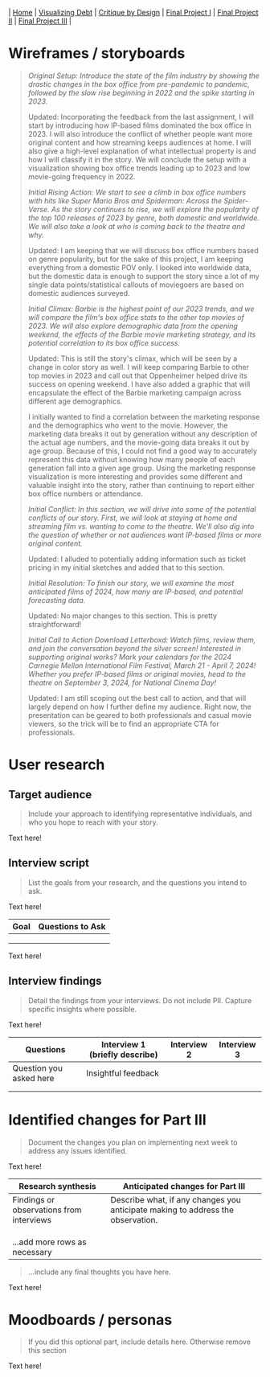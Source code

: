 | [Home](https://kcufford.github.io/portfolio/) | [Visualizing Debt](visualizing-government-debt) | [Critique by Design](critique-by-design) | [Final Project I](final-project-part-one) | [Final Project II](final-project-part-two) | [Final Project III](final-project-part-three) |

# Wireframes / storyboards
> 
>*Original Setup: Introduce the state of the film industry by showing the drastic changes in the box office from pre-pandemic to pandemic, followed by the slow rise beginning in 2022 and the spike starting in 2023.*
> 
> Updated: Incorporating the feedback from the last assignment, I will start by introducing how IP-based films dominated the box office in 2023. I will also introduce the conflict of whether people want more original content and how streaming keeps audiences at home. I will also give a high-level explanation of what intellectual property is and how I will classify it in the story. We will conclude the setup with a visualization showing box office trends leading up to 2023 and low movie-going frequency in 2022.
> 
> *Initial Rising Action: We start to see a climb in box office numbers with hits like Super Mario Bros and Spiderman: Across the Spider-Verse. As the story continues to rise, we will explore the popularity of the top 100 releases of 2023 by genre, both domestic and worldwide. We will also take a look at who is coming back to the theatre and why.*
> 
> Updated: I am keeping that we will discuss box office numbers based on genre popularity, but for the sake of this project, I am keeping everything from a domestic POV only. I looked into worldwide data, but the domestic data is enough to support the story since a lot of my single data points/statistical callouts of moviegoers are based on domestic audiences surveyed.
> 
> *Initial Climax:  Barbie is the highest point of our 2023 trends, and we will compare the film's box office stats to the other top movies of 2023. We will also explore demographic data from the opening weekend, the effects of the Barbie movie marketing strategy, and its potential correlation to its box office success.*
> 
> Updated:  This is still the story's climax, which will be seen by a change in color story as well. I will keep comparing Barbie to other top movies in 2023 and call out that Oppenheimer helped drive its success on opening weekend.
> I have also added a graphic that will encapsulate the effect of the Barbie marketing campaign across different age demographics.
>
> I initially wanted to find a correlation between the marketing response and the demographics who went to the movie. However, the marketing data breaks it out by generation without any description of the actual age numbers, and the movie-going data breaks it out by age group. Because of this, I could not find a good way to accurately represent this data without knowing how many people of each generation fall into a given age group. Using the marketing response visualization is more interesting and provides some different and valuable insight into the story, rather than continuing to report either box office numbers or attendance. 
> 
> *Initial Conflict: In this section, we will drive into some of the potential conflicts of our story. First, we will look at staying at home and streaming film vs. wanting to come to the theatre. We'll also dig into the question of whether or not audiences want IP-based films or more original content.*
> 
> Updated: I alluded to potentially adding information such as ticket pricing in my initial sketches and added that to this section.
>
> *Initial Resolution: To finish our story, we will examine the most anticipated films of 2024, how many are IP-based, and potential forecasting data.*
> 
> Updated: No major changes to this section. This is pretty straightforward!
>
> *Initial Call to Action
> Download Letterboxd: Watch films, review them, and join the conversation beyond the silver screen!
> Interested in supporting original works? Mark your calendars for the 2024 Carnegie Mellon International Film Festival, March 21 - April 7, 2024!
> Whether you prefer IP-based films or original movies, head to the theatre on September 3, 2024, for National Cinema Day!*
> 
> Updated: I am still scoping out the best call to action, and that will largely depend on how I further define my audience. Right now, the presentation can be geared to both professionals and casual movie viewers, so the trick will be to find an appropriate CTA for professionals.

# User research 

## Target audience
> Include your approach to identifying representative individuals, and who you hope to reach with your story. 

Text here!

## Interview script
> List the goals from your research, and the questions you intend to ask. 

Text here!

| Goal | Questions to Ask |
|------|------------------|
|      |                  |
|      |                  |
|      |                  |


Text here!

## Interview findings
> Detail the findings from your interviews.  Do not include PII.  Capture specific insights where possible.

Text here!

| Questions               | Interview 1 (briefly describe) | Interview 2 | Interview 3 |
|-------------------------|--------------------------------|-------------|-------------|
| Question you asked here | Insightful feedback            |             |             |
|                         |                                |             |             |
|                         |                                |             |             |


# Identified changes for Part III
> Document the changes you plan on implementing next week to address any issues identified.  

Text here!

| Research synthesis                       | Anticipated changes for Part III                                                |
|------------------------------------------|---------------------------------------------------------------------------------|
| Findings or observations from interviews | Describe what, if any changes you anticipate making to address the observation. |
|                                          |                                                                                 |
|                                          |                                                                                 |
|                                          |                                                                                 |
| ...add more rows as necessary            |                                                                                 |

> ...include any final thoughts you have here. 

Text here!

# Moodboards / personas
> If you did this optional part, include details here.  Otherwise remove this section

Text here!

